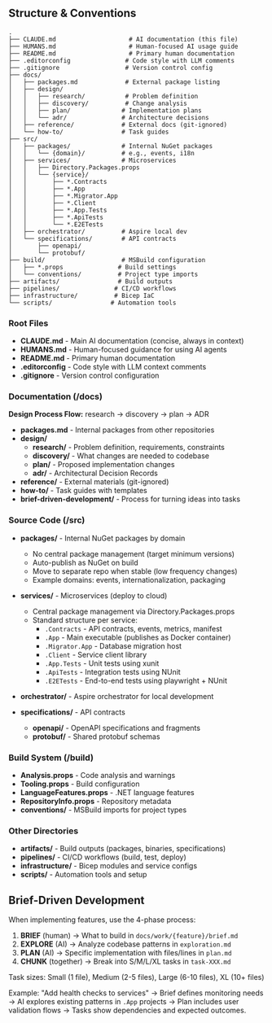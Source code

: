 
## Structure & Conventions

```
.
├── CLAUDE.md                    # AI documentation (this file)
├── HUMANS.md                    # Human-focused AI usage guide
├── README.md                    # Primary human documentation
├── .editorconfig               # Code style with LLM comments
├── .gitignore                  # Version control config
├── docs/
│   ├── packages.md             # External package listing
│   ├── design/
│   │   ├── research/           # Problem definition
│   │   ├── discovery/          # Change analysis
│   │   ├── plan/              # Implementation plans
│   │   └── adr/               # Architecture decisions
│   ├── reference/             # External docs (git-ignored)
│   └── how-to/                # Task guides
├── src/
│   ├── packages/              # Internal NuGet packages
│   │   └── {domain}/          # e.g., events, i18n
│   ├── services/              # Microservices
│   │   ├── Directory.Packages.props
│   │   └── {service}/
│   │       ├── *.Contracts
│   │       ├── *.App
│   │       ├── *.Migrator.App
│   │       ├── *.Client
│   │       ├── *.App.Tests
│   │       ├── *.ApiTests
│   │       └── *.E2ETests
│   ├── orchestrator/          # Aspire local dev
│   └── specifications/        # API contracts
│       ├── openapi/
│       └── protobuf/
├── build/                     # MSBuild configuration
│   ├── *.props               # Build settings
│   └── conventions/          # Project type imports
├── artifacts/                # Build outputs
├── pipelines/               # CI/CD workflows
├── infrastructure/          # Bicep IaC
└── scripts/                # Automation tools
```

### Root Files
- **CLAUDE.md** - Main AI documentation (concise, always in context)
- **HUMANS.md** - Human-focused guidance for using AI agents
- **README.md** - Primary human documentation
- **.editorconfig** - Code style with LLM context comments
- **.gitignore** - Version control configuration

### Documentation (/docs)
**Design Process Flow:** research → discovery → plan → ADR

- **packages.md** - Internal packages from other repositories
- **design/**
    - **research/** - Problem definition, requirements, constraints
    - **discovery/** - What changes are needed to codebase
    - **plan/** - Proposed implementation changes
    - **adr/** - Architectural Decision Records
- **reference/** - External materials (git-ignored)
- **how-to/** - Task guides with templates
- **brief-driven-development/** - Process for turning ideas into tasks

### Source Code (/src)
- **packages/** - Internal NuGet packages by domain
    - No central package management (target minimum versions)
    - Auto-publish as NuGet on build
    - Move to separate repo when stable (low frequency changes)
    - Example domains: events, internationalization, packaging

- **services/** - Microservices (deploy to cloud)
    - Central package management via Directory.Packages.props
    - Standard structure per service:
        - `.Contracts` - API contracts, events, metrics, manifest
        - `.App` - Main executable (publishes as Docker container)
        - `.Migrator.App` - Database migration host
        - `.Client` - Service client library
        - `.App.Tests` - Unit tests using xunit
        - `.ApiTests` - Integration tests using NUnit
        - `.E2ETests` - End-to-end tests using playwright + NUnit

- **orchestrator/** - Aspire orchestrator for local development

- **specifications/** - API contracts
    - **openapi/** - OpenAPI specifications and fragments
    - **protobuf/** - Shared protobuf schemas

### Build System (/build)
- **Analysis.props** - Code analysis and warnings
- **Tooling.props** - Build configuration
- **LanguageFeatures.props** - .NET language features
- **RepositoryInfo.props** - Repository metadata
- **conventions/** - MSBuild imports for project types

### Other Directories
- **artifacts/** - Build outputs (packages, binaries, specifications)
- **pipelines/** - CI/CD workflows (build, test, deploy)
- **infrastructure/** - Bicep modules and service configs
- **scripts/** - Automation tools and setup

## Brief-Driven Development

When implementing features, use the 4-phase process:
1. **BRIEF** (human) → What to build in `docs/work/{feature}/brief.md`
2. **EXPLORE** (AI) → Analyze codebase patterns in `exploration.md`
3. **PLAN** (AI) → Specific implementation with files/lines in `plan.md`
4. **CHUNK** (together) → Break into S/M/L/XL tasks in `task-XXX.md`

Task sizes: Small (1 file), Medium (2-5 files), Large (6-10 files), XL (10+ files)

Example: "Add health checks to services" → Brief defines monitoring needs → AI explores existing patterns in `.App` projects → Plan includes user validation flows → Tasks show dependencies and expected outcomes.